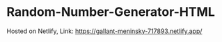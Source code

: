 # Random-Number-Generator-HTML
Hosted on Netlify, Link: https://gallant-meninsky-717893.netlify.app/
